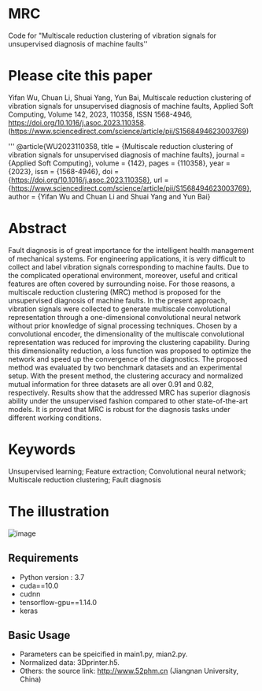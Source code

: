 # MRC
Code for "Multiscale reduction clustering of vibration signals for unsupervised diagnosis of machine faults''

# Please cite this paper
Yifan Wu, Chuan Li, Shuai Yang, Yun Bai,
Multiscale reduction clustering of vibration signals for unsupervised diagnosis of machine faults,
Applied Soft Computing,
Volume 142,
2023,
110358,
ISSN 1568-4946,
https://doi.org/10.1016/j.asoc.2023.110358.
(https://www.sciencedirect.com/science/article/pii/S1568494623003769)

'''
@article{WU2023110358,
title = {Multiscale reduction clustering of vibration signals for unsupervised diagnosis of machine faults},
journal = {Applied Soft Computing},
volume = {142},
pages = {110358},
year = {2023},
issn = {1568-4946},
doi = {https://doi.org/10.1016/j.asoc.2023.110358},
url = {https://www.sciencedirect.com/science/article/pii/S1568494623003769},
author = {Yifan Wu and Chuan Li and Shuai Yang and Yun Bai}

# Abstract
Fault diagnosis is of great importance for the intelligent health management of mechanical systems. For engineering applications, it is very difficult to collect and label vibration signals corresponding to machine faults. Due to the complicated operational environment, moreover, useful and critical features are often covered by surrounding noise. For those reasons, a multiscale reduction clustering (MRC) method is proposed for the unsupervised diagnosis of machine faults. In the present approach, vibration signals were collected to generate multiscale convolutional representation through a one-dimensional convolutional neural network without prior knowledge of signal processing techniques. Chosen by a convolutional encoder, the dimensionality of the multiscale convolutional representation was reduced for improving the clustering capability. During this dimensionality reduction, a loss function was proposed to optimize the network and speed up the convergence of the diagnostics. The proposed method was evaluated by two benchmark datasets and an experimental setup. With the present method, the clustering accuracy and normalized mutual information for three datasets are all over 0.91 and 0.82, respectively. Results show that the addressed MRC has superior diagnosis ability under the unsupervised fashion compared to other state-of-the-art models. It is proved that MRC is robust for the diagnosis tasks under different working conditions.
# Keywords
Unsupervised learning; Feature extraction; Convolutional neural network; Multiscale reduction clustering; Fault diagnosis

# The illustration
![image](https://github.com/user-attachments/assets/02c5a7eb-3746-40cc-8c9b-671051a0f94b)

## Requirements
* Python version : 3.7
* cuda==10.0
* cudnn
* tensorflow-gpu==1.14.0
* keras


## Basic Usage

* Parameters can be speicified in main1.py, mian2.py.
* Normalized data: 3Dprinter.h5. 
* Others: the source link:  http://www.52phm.cn (Jiangnan University, China)

